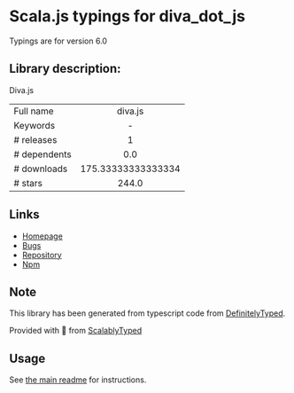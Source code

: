 
# Scala.js typings for diva_dot_js

Typings are for version 6.0

## Library description:
Diva.js

|                    |                 |
| ------------------ | :-------------: |
| Full name          | diva.js |
| Keywords           | - |
| # releases         | 1 |
| # dependents       | 0.0 |
| # downloads        | 175.33333333333334 |
| # stars            | 244.0 |

## Links
- [Homepage](https://github.com/DDMAL/diva.js#readme)
- [Bugs](https://github.com/DDMAL/diva.js/issues)
- [Repository](https://github.com/DDMAL/diva.js)
- [Npm](https://www.npmjs.com/package/diva.js)
    


## Note
This library has been generated from typescript code from [DefinitelyTyped](https://definitelytyped.org).

Provided with :purple_heart: from [ScalablyTyped](https://github.com/oyvindberg/ScalablyTyped)

## Usage
See [the main readme](../../readme.md) for instructions.


